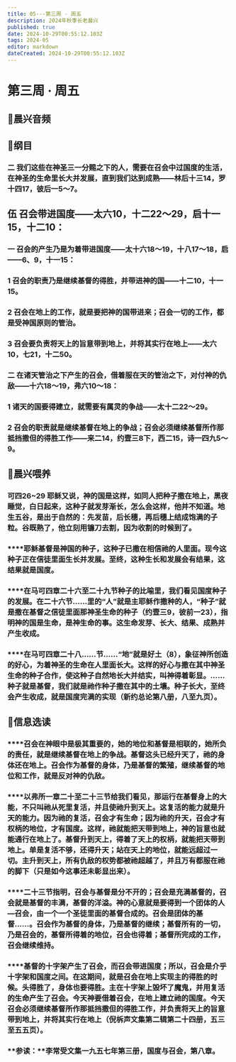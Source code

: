 ```yaml
---
title: 05---第三周 · 周五
description: 2024年秋季长老晨兴
published: true
date: 2024-10-29T00:55:12.103Z
tags: 2024-05
editor: markdown
dateCreated: 2024-10-29T00:55:12.103Z
---
```


# 第三周 · 周五

## 🎵晨兴音频

## 📖纲目

### **二   我们这些在神圣三一分赐之下的人，需要在召会中过国度的生活，在神圣的生命里长大并发展，直到我们达到成熟——林后十三14，罗十四17，彼后一5～7。**

## **伍   召会带进国度——太六10，十二22～29，启十一15，十二10：**

### **一   召会的产生乃是为着带进国度——太十六18～19，十八17～18，启——6、9，十一15：**

### **1   召会的职责乃是继续基督的得胜，并带进神的国——十二10，十一15。**

### **2   召会在地上的工作，就是要把神的国带进来；召会一切的工作，都是受神国原则的管治。**

### **3   召会要负责将天上的旨意带到地上，并将其实行在地上——太六10，七21，十二50。**

### **二   在诸天管治之下产生的召会，借着服在天的管治之下，对付神的仇敌——十六18～19，弗六10～18：**

### **1   诸天的国要得建立，就需要有属灵的争战——太十二22～29。**

### **2   召会的职责就是继续基督在地上的争战；召会必须继续基督所作那抵挡撒但的得胜工作——来二14，约壹三8下，西二15，诗一四九5～9。**

## 📖晨兴喂养

### **可四26~29    耶稣又说，神的国是这样，如同人把种子撒在地上，黑夜睡觉，白日起来，这种子就发芽渐长，怎么会这样，他并不知道。地生五谷，是出于自然的：先发苗，后长穗，再后穗上结成饱满的子粒。谷既熟了，他立刻用镰刀去割，因为收割的时候到了。**

### ****耶稣基督是神国的种子，这种子已撒在相信祂的人里面。现今这种子正在信徒里面生长并发展。至终，这种生长和发展会有结果，这结果就是国度。

### ****在马可四章二十六至二十九节种子的比喻里，我们看见国度种子的发展。在二十六节……里的“人”就是主耶稣作撒种的人，“种子”就是撒在基督之信徒里面那神圣生命的种子（约壹三9，彼前一23），指明神的国是生命，是神生命的事。这生命发芽、长大、结果、成熟并产生收成。

### ****在马可四章二十八……节……“地”就是好土（8），象征神所创造的好心，为着神圣的生命在人里面长大。这样的好心与撒在其中神圣生命的种子合作，使这种子自然地长大并结实，叫神得着彰显。……种子就是基督，我们就是祂作种子撒在其中的土壤。种子长大，至终会产生收成，就是国度完满的实现（新约总论第八册，八至九页）。

## 📖信息选读

### ****召会在神眼中是极其重要的，她的地位和基督是相联的，她所负的责任，就是继续基督在地上的争战。基督这头已经升天了，祂的身体还在地上。召会作为基督的身体，乃是基督的繁殖，继续基督的地位和工作，就是反对神的仇敌。

### ****以弗所一章二十至二十三节给我们看见，那运行在基督身上的大能，不只叫祂从死里复活，并且使祂升到天上。这复活的能力就是升天的能力。因为祂的复活，召会才有生命；因为祂的升天，召会才有权柄的地位，才有国度。这样，祂就能把天带到地上，神的旨意也就能通行在地上了。基督升到天上，得着了天上的权柄，就能把天带到地上。单是复活不够，还得升天；站在天上的地位，就能远超过一切。主升到天上，所有仇敌的权势都被祂超越了，并且万有都服在祂的脚下（只是如今这事还未彰显出来）。

### ****二十三节指明，召会与基督是分不开的；召会是充满基督的，召会就是基督的丰满，基督的洋溢。神的心意就是要得到一个团体的人—召会，由一个一个圣徒里面的基督合成的。召会是团体的基督……。召会作为基督的身体，乃是基督的继续；基督所有的一切，乃是召会的，基督所得着的地位，召会也得着；基督所完成的工作，召会继续维持。

### ****基督的十字架产生了召会，而召会带进国度；所以，召会是介乎十字架和国度之间。在这期间，就是召会在地上实现主的得胜的时候。头得胜了，身体也要得胜。主在十字架上毁坏了魔鬼，并用复活的生命产生了召会。今天神要借着召会，在地上建立祂的国度。今天召会必须继续基督所作那抵挡撒但的得胜工作，并负责将天上的旨意带到地上，并将其实行在地上（倪柝声文集第二辑第二十四册，五三至五五页）。

### **参读：**李常受文集一九五七年第三册，国度与召会，第八章。

<!-- Google tag (gtag.js) -->
<script async src="https://www.googletagmanager.com/gtag/js?id=G-1P8709Z16T"></script>
<script>
  window.dataLayer = window.dataLayer || [];
  function gtag(){dataLayer.push(arguments);}
  gtag('js', new Date());

  gtag('config', 'G-1P8709Z16T');
</script>